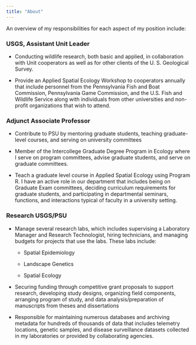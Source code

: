 ```yaml
---
title: "About"
---
```


An overview of my responsibilities for each aspect of my position include: 

### USGS, Assistant Unit Leader

* Conducting wildlife research, both basic and applied, in collaboration with Unit cooperators as well as for other clients of the U. S. Geological Survey. 

* Provide an Applied Spatial Ecology Workshop to cooperators annually that include personnel from the Pennsylvania Fish and Boat Commission, Pennsylvania Game Commission, and the U.S. Fish and Wildlife Service along with individuals from other universities and non-profit organizations that wish to attend. 

### Adjunct Associate Professor

* Contribute to PSU by mentoring graduate students, teaching graduate-level courses, and serving on university committees

* Member of the Intercollege Graduate Degree Program in Ecology where I serve on program committees, advise graduate students, and serve on graduate committees. 

* Teach a graduate level course in Applied Spatial Ecology using Program R. I have an active role in our department that includes being on Graduate Exam committees, deciding curriculum requirements for graduate students, and participating in departmental seminars, functions, and interactions typical of faculty in a university setting.

### Research USGS/PSU

* Manage several research labs, which includes supervising a Laboratory Manager and Research Technologist, hiring technicians, and managing budgets for projects that use the labs. These labs include:

  * Spatial Epidemiology

  * Landscape Genetics
  
  * Spatial Ecology
  
* Securing funding through competitive grant proposals to support research, developing study designs, organizing field components, arranging program of study, and data analysis/preparation of manuscripts from theses and dissertations

* Responsible for maintaining numerous databases and archiving metadata for hundreds of thousands of data that includes telemetry locations, genetic samples, and disease surveillance datasets collected in my laboratories or provided by collaborating agencies.



